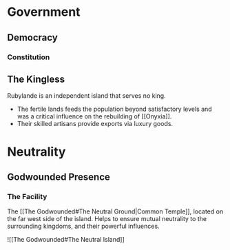 # Government

## Democracy
### Constitution

## The Kingless
Rubylande is an independent island that serves no king.
- The fertile lands feeds the population beyond satisfactory levels and was a critical influence on the rebuilding of [[Onyxia]].
- Their skilled artisans provide exports via luxury goods.

# Neutrality

## Godwounded Presence

### The Facility
The [[The Godwounded#The Neutral Ground|Common Temple]], located on the far west side of the island.
Helps to ensure mutual neutrality to the surrounding kingdoms, and their powerful influences.

![[The Godwounded#The Neutral Island]]

#### 
